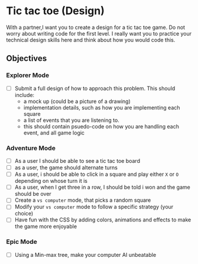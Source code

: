 # Tic tac toe (Design)

With a partner,I want you to create a design for a tic tac toe game. Do not worry about writing code for the first level. I really want you to practice your technical design skills here and think about how you would code this.

## Objectives

### Explorer Mode

- [ ] Submit a full design of how to approach this problem. This should include:
  - a mock up (could be a picture of a drawing)
  - implementation details, such as how you are implementing each square
  - a list of events that you are listening to.
  - this should contain psuedo-code on how you are handling each event, and all game logic

### Adventure Mode

- [ ] As a user I should be able to see a tic tac toe board
- [ ] as a user, the game should alternate turns
- [ ] As a user, i should be able to click in a square and play either `X` or `O` depending on whose turn it is
- [ ] As a user, when I get three in a row, I should be told i won and the game should be over
- [ ] Create a `vs computer` mode, that picks a random square
- [ ] Modify your `vs computer` mode to follow a specific strategy (your choice)
- [ ] Have fun with the CSS by adding colors, animations and effects to make the game more enjoyable

### Epic Mode

- [ ] Using a Min-max tree, make your computer AI unbeatable
